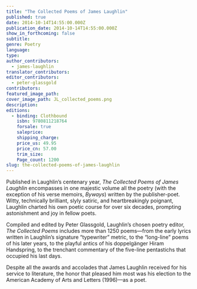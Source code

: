 ```yaml
---
title: "The Collected Poems of James Laughlin"
published: true
date: 2014-10-14T14:55:00.000Z
publication_date: 2014-10-14T14:55:00.000Z
show_in_forthcoming: false
subtitle:
genre: Poetry
language:
type:
author_contributors:
  - james-laughlin
translator_contributors:
editor_contributors:
  - peter-glassgold
contributors:
featured_image_path:
cover_image_path: JL_collected_poems.png
description:
editions:
  - binding: Clothbound
    isbn: 9780811218764
    forsale: true
    saleprice:
    shipping_charge:
    price_us: 49.95
    price_cn: 57.00
    trim_size:
    Page_count: 1200
slug: the-collected-poems-of-james-laughlin
---
```


Published in Laughlin’s centenary year, _The Collected Poems of James Laughlin_ encompasses in one majestic volume all the poetry (with the exception of his verse memoirs, _Byways_) written by the publisher-poet. Witty, technically brilliant, slyly satiric, and heartbreakingly poignant, Laughlin charted his own poetic course for over six decades, prompting astonishment and joy in fellow poets.

Compiled and edited by Peter Glassgold, Laughlin’s chosen poetry editor, _The Collected Poems_ includes more than 1250 poems—from the early lyrics written in Laughlin’s signature “typewriter” metric, to the “long-line” poems of his later years, to the playful antics of his doppelgänger Hiram Handspring, to the trenchant commentary of the five-line pentastichs that occupied his last days.

Despite all the awards and accolades that James Laughlin received for his service to literature, the honor that pleased him most was his election to the American Academy of Arts and Letters (1996)—as a poet. 

